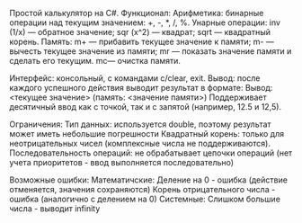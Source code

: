 Простой калькулятор на C#.
Функционал:
Арифметика: бинарные операции над текущим значением: +, -, *, /, %.
Унарные операции: inv (1/x) — обратное значение; sqr (x^2) — квадрат; sqrt — квадратный корень.
Память: m+ — прибавить текущее значение к памяти;
m- — вычесть текущее значение из памяти;
mr — показать значение памяти и сделать его текущим.
mc— очистка памяти.

Интерфейс: консольный, с командами c/clear, exit. Вывод: после каждого успешного действия выводит результат в формате:
    Вывод: <текущее значение> (память: <значение памяти>)
Поддерживает десятичный ввод как с точкой, так и с запятой (например, 12.5 и 12,5).

Ограничения:
Тип данных: используется double, поэтому результат может иметь небольшие погрешности
Квадратный корень: только для неотрицательных чисел (комплексные числа не поддерживаются).
Последовательность операций: не обрабатывает цепочки операций (нет учета приоритетов - ввод выполняется последовательно)

Возможные ошибки:
Математичские:
Деление на 0 - ошибка (действие отменяется, значения сохраняются)
Корень отрицательного числа - ошибка (аналогично с делением на 0)
Системные:
Слишком большие числа - выводит infinity

